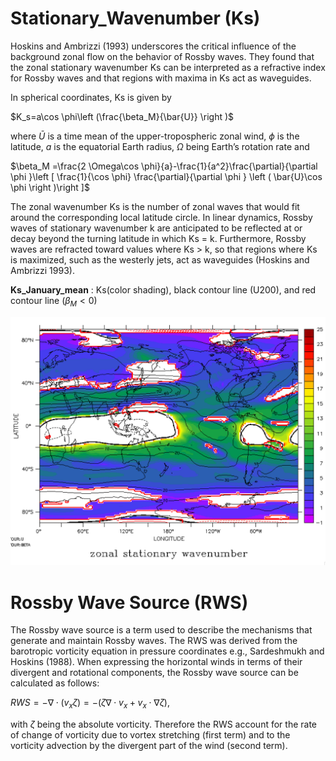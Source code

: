 # Stationary_Wavenumber (Ks)

Hoskins and Ambrizzi (1993) underscores the critical influence of the background zonal flow on the behavior of Rossby waves. They found that the zonal stationary wavenumber Ks can be interpreted as a refractive index for Rossby waves and that regions with maxima in Ks act as waveguides.

In spherical coordinates, Ks is given by

$K_s=a\cos \phi\left (\frac{\beta_M}{\bar{U}} \right )$

where $\bar{U}$ is a time mean of the upper-tropospheric zonal wind, $\phi$ is the latitude, $a$ is the equatorial Earth radius, $\Omega$ being Earth’s rotation rate and

$\beta_M =\frac{2 \Omega\cos \phi}{a}-\frac{1}{a^2}\frac{\partial}{\partial \phi }\left [ \frac{1}{\cos \phi} \frac{\partial}{\partial \phi } \left ( \bar{U}\cos \phi \right )\right ]$

The zonal wavenumber Ks is the number of zonal waves that would fit around the corresponding local latitude circle. In linear dynamics, Rossby waves of stationary wavenumber k are anticipated to be reflected at or decay beyond the turning latitude in which Ks = k. Furthermore, Rossby waves are refracted toward values where Ks > k,  so that regions where Ks is maximized, such as the westerly jets, act as waveguides (Hoskins and Ambrizzi 1993). 

**Ks_January_mean** :
Ks(color shading), black contour line (U200), and red contour line ($\beta_M < 0$)
<p align="center">
  <img src="Ks_January_mean.png" width="700">
</p>


# Rossby Wave Source (RWS)

The Rossby wave source is a term used to describe the mechanisms that generate and maintain Rossby waves. The RWS was derived from the barotropic vorticity equation in pressure coordinates e.g., Sardeshmukh and Hoskins (1988). When expressing the horizontal winds in terms of their divergent and rotational components, the Rossby wave source can be calculated as follows:

$RWS = -\nabla \cdot \left( {v}_x \zeta \right) = -\left( \zeta \nabla \cdot {v}_x + {v}_x \cdot \nabla \zeta \right)$,

with $\zeta$  being the absolute vorticity. Therefore the RWS account for the rate of change of vorticity due to vortex stretching (first term) and to the vorticity advection by the divergent part of the wind (second term).

